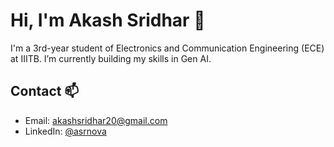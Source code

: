# Hi, I'm Akash Sridhar 👋

I'm a 3rd-year student of Electronics and Communication Engineering (ECE) at IIITB. I’m currently building my skills in Gen AI.

## Contact 📫
- Email: [akashsridhar20@gmail.com](mailto:akashsridhar20@gmail.com)
- LinkedIn: [@asrnova](https://www.linkedin.com/in/asrnova/)



